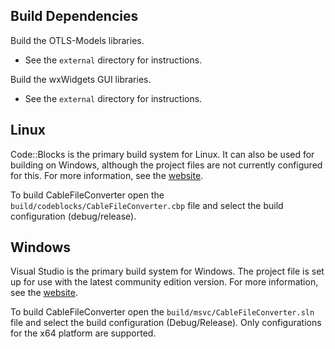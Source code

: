 ## Build Dependencies
Build the OTLS-Models libraries.
* See the `external` directory for instructions.

Build the wxWidgets GUI libraries.
* See the `external` directory for instructions.

## Linux
Code::Blocks is the primary build system for Linux. It can also be used for
building on Windows, although the project files are not currently configured
for this. For more information, see the [website](http://codeblocks.org).

To build CableFileConverter open the `build/codeblocks/CableFileConverter.cbp`
file and select the build configuration (debug/release).

## Windows
Visual Studio is the primary build system for Windows. The project file is
set up for use with the latest community edition version. For more information,
see the 
[website](https://www.visualstudio.com/en-us/products/visual-studio-community-vs.aspx).

To build CableFileConverter open the `build/msvc/CableFileConverter.sln` file
and select the build configuration (Debug/Release). Only configurations for the
x64 platform are supported.
